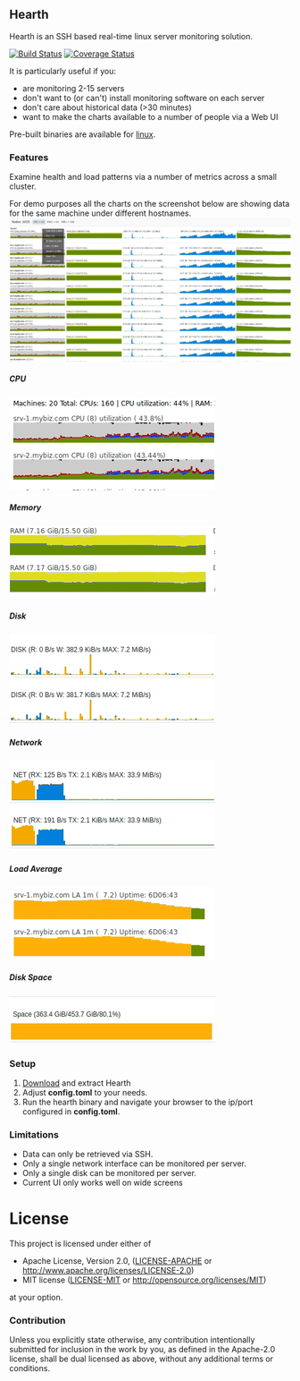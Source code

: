 Hearth
------
Hearth is an SSH based real-time linux server monitoring solution.

[![Build Status](https://travis-ci.com/aheart/hearth.svg?branch=master)](https://travis-ci.com/aheart/hearth)
[![Coverage Status](https://coveralls.io/repos/github/aheart/hearth/badge.svg?branch=master)](https://coveralls.io/github/aheart/hearth?branch=master)

It is particularly useful if you:
* are monitoring 2-15 servers
* don't want to (or can't) install monitoring software on each server
* don't care about historical data (>30 minutes)
* want to make the charts available to a number of people via a Web UI

Pre-built binaries are available for [linux](https://github.com/aheart/hearth/releases).

### Features
Examine health and load patterns via a number of metrics across a small cluster.

For demo purposes all the charts on the screenshot below are showing data for the same machine under different hostnames.
![screenshot](./assets/screenshot.png)


##### CPU
![screenshot](./assets/cpu.gif)

##### Memory
![screenshot](./assets/ram.gif)

##### Disk
![screenshot](./assets/disk.gif)

##### Network
![screenshot](./assets/network.gif)

##### Load Average
![screenshot](./assets/load-average.gif)

##### Disk Space
![screenshot](./assets/space.gif)


### Setup
1. [Download](https://github.com/aheart/hearth/releases) and extract Hearth
2. Adjust **config.toml** to your needs.
3. Run the hearth binary and navigate your browser to the ip/port configured in **config.toml**.


### Limitations
* Data can only be retrieved via SSH.
* Only a single network interface can be monitored per server.
* Only a single disk can be monitored per server.
* Current UI only works well on wide screens

# License

This project is licensed under either of

 * Apache License, Version 2.0, ([LICENSE-APACHE](LICENSE-APACHE) or
   http://www.apache.org/licenses/LICENSE-2.0)
 * MIT license ([LICENSE-MIT](LICENSE-MIT) or
   http://opensource.org/licenses/MIT)

at your option.

### Contribution

Unless you explicitly state otherwise, any contribution intentionally submitted for inclusion in the work by you, as defined in the Apache-2.0 license, shall be dual licensed as above, without any additional terms or conditions.
